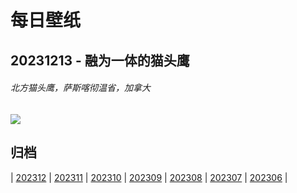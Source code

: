 # 每日壁纸

## 20231213 - 融为一体的猫头鹰

###### 北方猫头鹰，萨斯喀彻温省，加拿大

![](https://www.bing.com/th?id=OHR.BorealOwl_ZH-CN7957240111_UHD.jpg)

## 归档

| [202312](/202312/README.md)
| [202311](/202311/README.md)
| [202310](/202310/README.md)
| [202309](/202309/README.md)
| [202308](/202308/README.md)
| [202307](/202307/README.md)
| [202306](/202306/README.md)
|